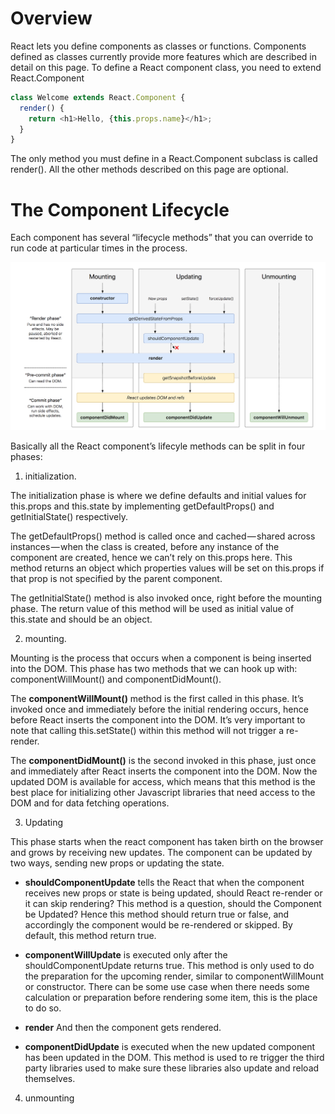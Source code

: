 # Overview

React lets you define components as classes or functions. Components defined as classes currently provide more features which are described in detail on this page. To define a React component class, you need to extend React.Component

```javascript
class Welcome extends React.Component {
  render() {
    return <h1>Hello, {this.props.name}</h1>;
  }
}
```
The only method you must define in a React.Component subclass is called render(). All the other methods described on this page are optional.


# The Component Lifecycle

Each component has several “lifecycle methods” that you can override to run code at particular times in the process. 

![LifeCycle](https://github.com/avinash28196/Notes/blob/master/ReactNotes/Images/Screen%20Shot%202018-06-11%20at%207.02.17%20PM.png)

Basically all the React component’s lifecyle methods can be split in four phases: 

1. initialization.

The initialization phase is where we define defaults and initial values for this.props and this.state by implementing getDefaultProps() and getInitialState() respectively.

The getDefaultProps() method is called once and cached — shared across instances — when the class is created, before any instance of the component are created, hence we can’t rely on this.props here. This method returns an object which properties values will be set on this.props if that prop is not specified by the parent component.

The getInitialState() method is also invoked once, right before the mounting phase. The return value of this method will be used as initial value of this.state and should be an object.

2. mounting.

Mounting is the process that occurs when a component is being inserted into the DOM. This phase has two methods that we can hook up with: componentWillMount() and componentDidMount().

The **componentWillMount()** method is the first called in this phase. It’s invoked once and immediately before the initial rendering occurs, hence before React inserts the component into the DOM. It’s very important to note that calling this.setState() within this method will not trigger a re-render.

The **componentDidMount()** is the second invoked in this phase, just once and immediately after React inserts the component into the DOM. Now the updated DOM is available for access, which means that this method is the best place for initializing other Javascript libraries that need access to the DOM and for data fetching operations.

3. Updating

This phase starts when the react component has taken birth on the browser and grows by receiving new updates. The component can be updated by two ways, sending new props or updating the state.

  * **shouldComponentUpdate** tells the React that when the component receives new props or state is being updated, should       React re-render or it can skip rendering? 
  This method is a question, should the Component be Updated? 
  Hence this method should return true or false, and accordingly the component would be re-rendered or skipped. By default,     this method return true.
  
  * **componentWillUpdate** is executed only after the shouldComponentUpdate returns true. This method is only used to do the   preparation for the upcoming render, similar to componentWillMount or constructor.
  There can be some use case when there needs some calculation or preparation before rendering some item, this is the place to   do so.
  
  * **render** And then the component gets rendered.

  * **componentDidUpdate** is executed when the new updated component has been updated in the DOM. This method is used to re     trigger the third party libraries used to make sure these libraries also update and reload themselves.


4. unmounting




